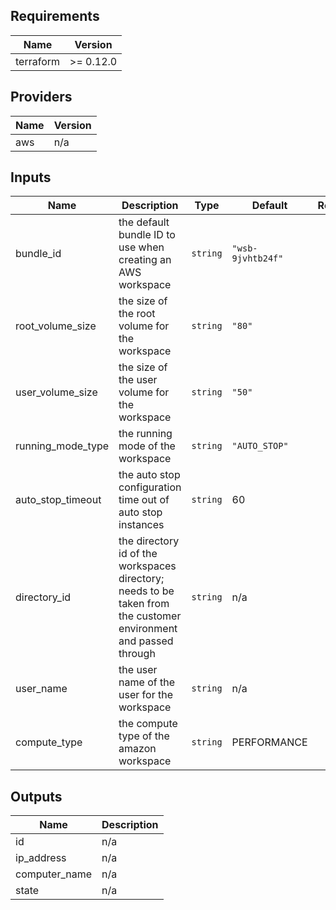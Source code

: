 ## Requirements

| Name | Version |
|------|---------|
| terraform | >= 0.12.0 |

## Providers

| Name | Version |
|------|---------|
| aws | n/a |

## Inputs

| Name | Description | Type | Default | Required |
|------|-------------|------|---------|:--------:|
| bundle\_id | the default bundle ID to use when creating an AWS workspace | `string` | `"wsb-9jvhtb24f"` | yes |
| root\_volume\_size | the size of the root volume for the workspace | `string` | `"80"` | yes |
| user\_volume\_size | the size of the user volume for the workspace | `string` | `"50"` | yes |
| running\_mode\_type | the running mode of the workspace | `string` | `"AUTO_STOP"` | yes |
| auto\_stop\_timeout | the auto stop configuration time out of auto stop instances | `string` | 60 | no |
| directory\_id | the directory id of the workspaces directory; needs to be taken from the customer environment and passed through | `string` | n/a | yes |
| user\_name | the user name of the user for the workspace | `string` | n/a | yes |
| compute\_type | the compute type of the amazon workspace | `string` | PERFORMANCE | yes |

## Outputs

| Name | Description |
|------|-------------|
| id | n/a |
| ip\_address | n/a |
| computer\_name | n/a |
| state | n/a |